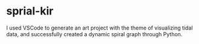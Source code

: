 # sprial-kir
I used VSCode to generate an art project with the theme of visualizing tidal data, and successfully created a dynamic spiral graph through Python.
